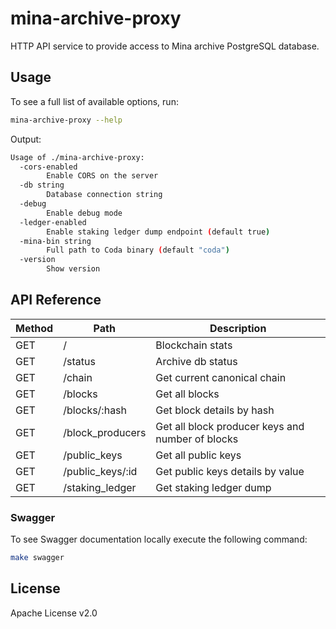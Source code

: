 # mina-archive-proxy

HTTP API service to provide access to Mina archive PostgreSQL database.

## Usage

To see a full list of available options, run:

```bash
mina-archive-proxy --help
```

Output:

```bash
Usage of ./mina-archive-proxy:
  -cors-enabled
    	Enable CORS on the server
  -db string
    	Database connection string
  -debug
    	Enable debug mode
  -ledger-enabled
    	Enable staking ledger dump endpoint (default true)
  -mina-bin string
    	Full path to Coda binary (default "coda")
  -version
    	Show version
```

## API Reference

| Method | Path             | Description
|--------|------------------|---------------------------------------------------
| GET    | /                | Blockchain stats
| GET    | /status          | Archive db status
| GET    | /chain           | Get current canonical chain
| GET    | /blocks          | Get all blocks
| GET    | /blocks/:hash    | Get block details by hash
| GET    | /block_producers | Get all block producer keys and number of blocks
| GET    | /public_keys     | Get all public keys
| GET    | /public_keys/:id | Get public keys details by value
| GET    | /staking_ledger  | Get staking ledger dump

### Swagger

To see Swagger documentation locally execute the following command:

```bash
make swagger
```

## License

Apache License v2.0